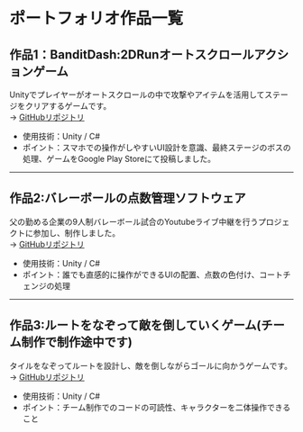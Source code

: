 # ポートフォリオ作品一覧

## 作品1：BanditDash:2DRunオートスクロールアクションゲーム
Unityでプレイヤーがオートスクロールの中で攻撃やアイテムを活用してステージをクリアするゲームです。  
→ [GitHubリポジトリ](https://github.com/kiri070/BanditDash.git)

- 使用技術：Unity / C#
- ポイント：スマホでの操作がしやすいUI設計を意識、最終ステージのボスの処理、ゲームをGoogle Play Storeにて投稿しました。

---

## 作品2:バレーボールの点数管理ソフトウェア
父の勤める企業の9人制バレーボール試合のYoutubeライブ中継を行うプロジェクトに参加し、制作しました。  
→ [GitHubリポジトリ](https://github.com/kiri070/ValleyScoreManager.git)

- 使用技術：Unity / C#
- ポイント：誰でも直感的に操作ができるUIの配置、点数の色付け、コートチェンジの処理

---

## 作品3:ルートをなぞって敵を倒していくゲーム(チーム制作で制作途中です)
タイルをなぞってルートを設計し、敵を倒しながらゴールに向かうゲームです。   
→ [GitHubリポジトリ](https://github.com/kiri070/TeamCreate.git)

- 使用技術：Unity / C#
- ポイント：チーム制作でのコードの可読性、キャラクターを二体操作できること
  


